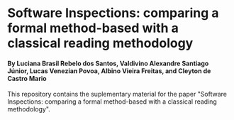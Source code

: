 # Software Inspections: comparing a formal method-based with a classical reading methodology

#### By Luciana Brasil Rebelo dos Santos, Valdivino Alexandre Santiago Júnior, Lucas Venezian Povoa, Albino Vieira Freitas, and Cleyton de Castro Mario

This repository contains the suplementary material for the paper "Software Inspections: comparing a formal method-based 
with a classical reading methodology".

